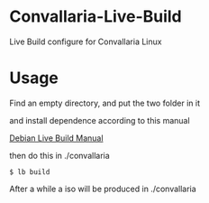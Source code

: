 # Convallaria-Live-Build
Live Build configure for Convallaria Linux

# Usage

Find an empty directory, and put the two folder in it

and install dependence according to this manual

[Debian Live Build Manual](https://live-team.pages.debian.net/live-manual/html/live-manual/index.en.html)

then do this in ./convallaria

```
$ lb build
```

After a while a iso will be produced in ./convallaria
